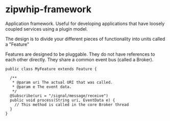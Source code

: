 zipwhip-framework
=================

Application framework. Useful for developing applications that have loosely coupled services using a plugin model.

The design is to divide your different pieces of functionality into units called a "Feature"

Features are designed to be pluggable. They do not have references to each other directly. They share a common event bus (called a Broker).

    public class MyFeature extends Feature {
      
      /**
       * @param uri The actual URI that was called.
       * @param e The event data.
       */
      @Subscribe(uri = "/signal/message/receive")
      public void process(String uri, EventData e) {
        // This method is called in the core Broker thread
      }
    }

